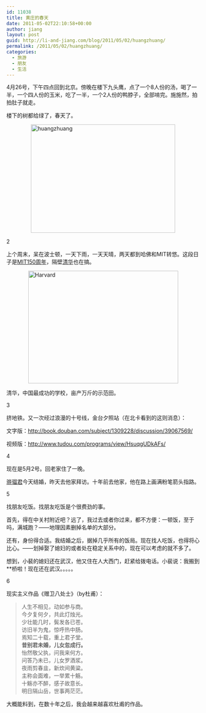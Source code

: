 ```yaml
---
id: 11038
title: 黄庄的春天
date: 2011-05-02T22:10:58+00:00
author: jiang
layout: post
guid: http://li-and-jiang.com/blog/2011/05/02/huangzhuang/
permalink: /2011/05/02/huangzhuang/
categories:
  - 旅游
  - 朋友
  - 生活
---
```

4月26号，下午四点回到北京。傍晚在楼下九头鹰，点了一个8人份的汤，喝了一半，一个四人份的玉米，吃了一半，一个2人份的鸭脖子，全部啃完。施施然，拍拍肚子就走。

楼下的树都给绿了，春天了。

<img style="border-right-width: 0px; display: block; float: none; border-top-width: 0px; border-bottom-width: 0px; margin-left: auto; border-left-width: 0px; margin-right: auto" title="huangzhuang" border="0" alt="huangzhuang" src="http://jiangtanghu.com/cn/wp-content/uploads/2011/05/huangzhuang-thumb.jpg" width="376" height="283" />

2

上个周末，呆在波士顿，一天下雨，一天天晴，两天都到哈佛和MIT转悠。这段日子是<a href="http://mit150.mit.edu/" target="_blank">MIT150周年</a>，隔壁<a href="http://100.tsinghua.edu.cn/" target="_blank">清华</a>也在搞。

[<img style="border-right-width: 0px; display: block; float: none; border-top-width: 0px; border-bottom-width: 0px; margin-left: auto; border-left-width: 0px; margin-right: auto" title="Harvard" border="0" alt="Harvard" src="http://jiangtanghu.com/cn/wp-content/uploads/2011/05/harvard-thumb.jpg" width="391" height="294" />](http://jiangtanghu.com/cn/wp-content/uploads/2011/05/harvard.jpg) 

清华，中国最成功的学校，亩产万斤的示范田。

3

挤地铁。又一次经过浪漫的十号线，金台夕照站（在北卡看到的这则消息）：

文字版：<http://book.douban.com/subject/1309228/discussion/39067569/>

视频版：<http://www.tudou.com/programs/view/HsuqgUDkAFs/>

4

现在是5月2号。回老家住了一晚。

<a href="http://li-and-jiang.com/blog/2006/06/10/%E5%90%BE%E4%B8%8E%E4%BA%8C%E4%B8%89%E5%AD%90%EF%BC%8C%E5%B9%B3%E7%94%9F%E7%BB%93%E4%BA%A4%E6%B7%B1%E2%80%94%E2%80%94%E9%AA%85%E9%AA%9D%E5%92%8C%E6%88%91%EF%BC%9A%E4%B8%80%E6%AE%B5%E4%BC%9A%E5%BF%83/" target="_blank">骅骝君</a>今天结婚，昨天去他家拜访。十年前去他家，他在路上画满粉笔箭头指路。

5

找朋友吃饭。找朋友吃饭是个很费劲的事。

首先，得在中关村附近吧？远了，我过去或者你过来，都不方便：一顿饭，至于吗，满城跑？——地理因素删掉名单的大部分。

还有，身份得合适。我结婚之后，据掉几乎所有的饭局。现在找人吃饭，也得将心比心。——划掉娶了媳妇的或者处在稳定关系中的，现在可以考虑的就不多了。

想到，小裴的媳妇还在武汉，他又住在人大西门，赶紧给拨电话。小裴说：我搬到**桥啦！现在还在武汉。。。。。

6

现实主义作品《赠卫八处士》（by杜甫）：

> 人生不相见，动如参与商。&#160;&#160;&#160;   
> 今夕复何夕，共此灯烛光。&#160;&#160;&#160;   
> 少壮能几时，鬓发各已苍。&#160;&#160;&#160;   
> 访旧半为鬼，惊呼热中肠。&#160;&#160;&#160;   
> 焉知二十载，重上君子堂。&#160;&#160;&#160;   
> **昔别君未婚，儿女忽成行。**&#160;&#160;&#160;   
> 怡然敬父执，问我来何方。&#160;&#160;&#160;   
> 问答乃未已，儿女罗酒浆。&#160;&#160;&#160;   
> 夜雨剪春韭，新炊间黄粱。&#160;&#160;&#160;   
> 主称会面难，一举累十觞。&#160;&#160;&#160;   
> 十觞亦不醉，感子故意长。&#160;&#160;&#160;   
> 明日隔山岳，世事两茫茫。

大概能料到，在数十年之后，我会越来越喜欢杜甫的作品。